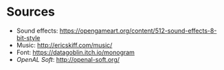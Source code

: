 # Sources

* Sound effects: https://opengameart.org/content/512-sound-effects-8-bit-style
* Music: http://ericskiff.com/music/
* Font: https://datagoblin.itch.io/monogram
* _OpenAL Soft_: http://openal-soft.org/